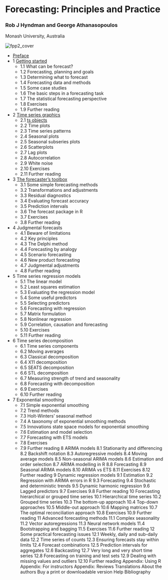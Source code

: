 # Forecasting: Principles and Practice

### Rob J Hyndman and George Athanasopoulos

Monash University, Australia


![fpp2_cover](https://otexts.com/fpp2/fpp2_cover.jpg)



* [Preface](preface.md)
* 1 [Getting started](intro.md)
   * 1.1 What can be forecast?
   * 1.2 Forecasting, planning and goals
   * 1.3 Determining what to forecast
   * 1.4 Forecasting data and methods
   * 1.5 Some case studies
   * 1.6 The basic steps in a forecasting task
   * 1.7 The statistical forecasting perspective
   * 1.8 Exercises
   * 1.9 Further reading
* 2 [Time series graphics](graphics.md)
   * 2.1 [ts objects](ts-objects.md)
   * 2.2 Time plots
   * 2.3 Time series patterns
   * 2.4 Seasonal plots
   * 2.5 Seasonal subseries plots
   * 2.6 Scatterplots
   * 2.7 Lag plots
   * 2.8 Autocorrelation
   * 2.9 White noise
   * 2.10 Exercises
   * 2.11 Further reading
* 3 [The forecaster’s toolbox](toolbox.md)
   * 3.1 Some simple forecasting methods
   * 3.2 Transformations and adjustments
   * 3.3 Residual diagnostics
   * 3.4 Evaluating forecast accuracy
   * 3.5 Prediction intervals
   * 3.6 The forecast package in R
   * 3.7 Exercises
   * 3.8 Further reading
* 4 Judgmental forecasts
   * 4.1 Beware of limitations
   * 4.2 Key principles
   * 4.3 The Delphi method
   * 4.4 Forecasting by analogy
   * 4.5 Scenario forecasting
   * 4.6 New product forecasting
   * 4.7 Judgmental adjustments
   * 4.8 Further reading
* 5 Time series regression models
   * 5.1 The linear model
   * 5.2 Least squares estimation
   * 5.3 Evaluating the regression model
   * 5.4 Some useful predictors
   * 5.5 Selecting predictors
   * 5.6 Forecasting with regression
   * 5.7 Matrix formulation
   * 5.8 Nonlinear regression
   * 5.9 Correlation, causation and forecasting
   * 5.10 Exercises
   * 5.11 Further reading
* 6 Time series decomposition
   * 6.1 Time series components
   * 6.2 Moving averages
   * 6.3 Classical decomposition
   * 6.4 X11 decomposition
   * 6.5 SEATS decomposition
   * 6.6 STL decomposition
   * 6.7 Measuring strength of trend and seasonality
   * 6.8 Forecasting with decomposition
   * 6.9 Exercises
   * 6.10 Further reading
* 7 Exponential smoothing
   * 7.1 Simple exponential smoothing
   * 7.2 Trend methods
   * 7.3 Holt-Winters’ seasonal method
   * 7.4 A taxonomy of exponential smoothing methods
   * 7.5 Innovations state space models for exponential smoothing
   * 7.6 Estimation and model selection
   * 7.7 Forecasting with ETS models
   * 7.8 Exercises
   * 7.9 Further reading
8 ARIMA models
8.1 Stationarity and differencing
8.2 Backshift notation
8.3 Autoregressive models
8.4 Moving average models
8.5 Non-seasonal ARIMA models
8.6 Estimation and order selection
8.7 ARIMA modelling in R
8.8 Forecasting
8.9 Seasonal ARIMA models
8.10 ARIMA vs ETS
8.11 Exercises
8.12 Further reading
9 Dynamic regression models
9.1 Estimation
9.2 Regression with ARIMA errors in R
9.3 Forecasting
9.4 Stochastic and deterministic trends
9.5 Dynamic harmonic regression
9.6 Lagged predictors
9.7 Exercises
9.8 Further reading
10 Forecasting hierarchical or grouped time series
10.1 Hierarchical time series
10.2 Grouped time series
10.3 The bottom-up approach
10.4 Top-down approaches
10.5 Middle-out approach
10.6 Mapping matrices
10.7 The optimal reconciliation approach
10.8 Exercises
10.9 Further reading
11 Advanced forecasting methods
11.1 Complex seasonality
11.2 Vector autoregressions
11.3 Neural network models
11.4 Bootstrapping and bagging
11.5 Exercises
11.6 Further reading
12 Some practical forecasting issues
12.1 Weekly, daily and sub-daily data
12.2 Time series of counts
12.3 Ensuring forecasts stay within limits
12.4 Forecast combinations
12.5 Prediction intervals for aggregates
12.6 Backcasting
12.7 Very long and very short time series
12.8 Forecasting on training and test sets
12.9 Dealing with missing values and outliers
12.10 Further reading
Appendix: Using R
Appendix: For instructors
Appendix: Reviews
Translations
About the authors
Buy a print or downloadable version
Help
Bibliography
